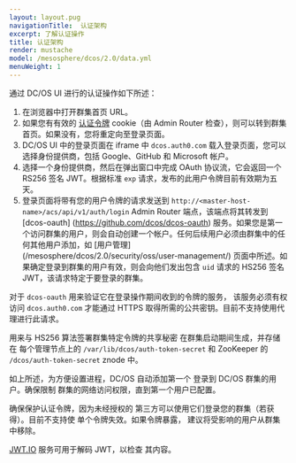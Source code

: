 ```yaml
---
layout: layout.pug
navigationTitle:  认证架构
excerpt: 了解认证操作
title: 认证架构
render: mustache
model: /mesosphere/dcos/2.0/data.yml
menuWeight: 1
---
```


通过 DC/OS UI 进行的认证操作如下所述：

1. 在浏览器中打开群集首页 URL。
1. 如果您有有效的 [认证令牌](/mesosphere/dcos/2.0/security/oss/managing-authentication#log-in-cli) cookie（由 Admin Router 检查），则可以转到群集首页。如果没有，您将重定向至登录页面。
3. DC/OS UI 中的登录页面在 iframe 中 `dcos.auth0.com` 载入登录页面，您可以选择身份提供商，包括 Google、GitHub 和 Microsoft 帐户。
4. 选择一个身份提供商，然后在弹出窗口中完成 OAuth 协议流，它会返回一个 RS256 签名 JWT。根据标准 `exp` 请求，发布的此用户令牌目前有效期为五天。
5. 登录页面将带有您的用户令牌的请求发送到 `http://<master-host-name>/acs/api/v1/auth/login` Admin Router 端点，该端点将其转发到 [dcos-oauth] (https://github.com/dcos/dcos-oauth) 服务。如果您是第一个访问群集的用户，则会自动创建一个帐户。任何后续用户必须由群集中的任何其他用户添加，如 [用户管理] (/mesosphere/dcos/2.0/security/oss/user-management/) 页面中所述。如果确定登录到群集的用户有效，则会向他们发出包含 `uid` 请求的 HS256 签名 JWT，该请求特定于要登录的群集。

对于 `dcos-oauth` 用来验证它在登录操作期间收到的令牌的服务，
该服务必须有权访问 `dcos.auth0.com` 才能通过
HTTPS 取得所需的公共密钥。目前不支持使用代理进行此请求。

用来与 HS256 算法签署群集特定令牌的共享秘密
在群集启动期间生成，并存储在
每个管理节点上的 `/var/lib/dcos/auth-token-secret` 和
ZooKeeper 的 `/dcos/auth-token-secret` znode 中。

如上所述，为方便设置进程，DC/OS 自动添加第一个
登录到 DC/OS 群集的用户。确保限制
群集的网络访问权限，直到第一个用户已配置。

确保保护认证令牌，因为未经授权的
第三方可以使用它们登录您的群集（若获得）。目前不支持使
单个令牌失效。如果令牌暴露，
建议将受影响的用户从群集中移除。

[JWT.IO](https://jwt.io) 服务可用于解码 JWT，以检查
其内容。
